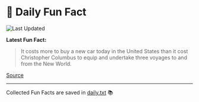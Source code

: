 # 🌟 Daily Fun Fact

![Last Updated](https://img.shields.io/badge/Last_Updated-2025_06_21-blue?style=flat-square)

**Latest Fun Fact:**

> It costs more to buy a new car today in the United States than it cost Christopher Columbus to equip and undertake three voyages to and from the New World.

[Source](http://www.djtech.net/humor/useless_facts.htm)

---

Collected Fun Facts are saved in [daily.txt](daily.txt) 📚
